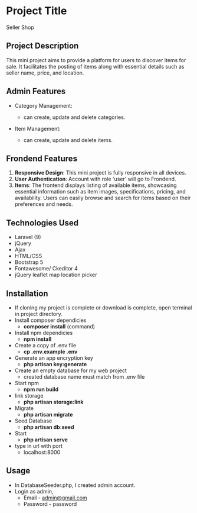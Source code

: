 # Project Title

Seller Shop

## Project Description

This mini project aims to provide a platform for users to discover items for sale. It facilitates the posting of items along with essential details such as seller name, price, and location.

## Admin Features

- Category Management:
  - can create, update and delete categories.
 
- Item Management:
  - can create, update and delete items.

## Frondend Features

1. **Responsive Design**: This mini project is fully responsive in all devices.
2. **User Authentication**: Account with role 'user' will go to Frondend.
3. **Items**: The frontend displays listing of available items, showcasing essential information such as item images, specifications, pricing, and availability. Users can easily browse and search for items based on their preferences and needs.


## Technologies Used 

- Laravel (9)
- jQuery 
- Ajax
- HTML/CSS
- Bootstrap 5
- Fontawesome/ Ckeditor 4
- jQuery leaflet map location picker

## Installation

- If cloning my project is complete or download is complete, open terminal in project directory.
- Install composer dependicies
  - **composer install** (command)
- Install npm dependicies
  - **npm install**
- Create a copy of .env file
  - **cp .env.example .env**
- Generate an app encryption key
  - **php artisan key:generate**
- Create an empty database for my web project
  - created database name must match from .env file
- Start npm 
  - **npm run build**
- link storage
  - **php artisan storage:link**
- Migrate
  - **php artisan migrate**
- Seed Database
  - **php artisan db:seed**
- Start 
  - **php artisan serve**
- type in url with port 
  - localhost:8000

## Usage

- In DatabaseSeeder.php, I created admin account.
- Login as admin,
  - Email - admin@gmail.com
  - Password - password



